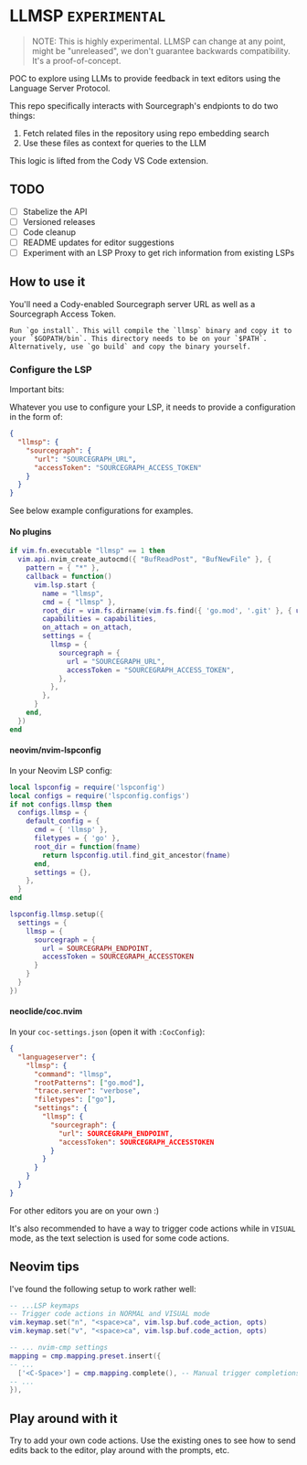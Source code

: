 # LLMSP `EXPERIMENTAL`

> NOTE: This is highly experimental. LLMSP can change at any point, might be "unreleased", we don't guarantee backwards compatibility. It's a proof-of-concept. 

POC to explore using LLMs to provide feedback in text editors using the Language Server Protocol.

This repo specifically interacts with Sourcegraph's endpionts to do two things:
1. Fetch related files in the repository using repo embedding search
2. Use these files as context for queries to the LLM

This logic is lifted from the Cody VS Code extension.

## TODO

- [ ] Stabelize the API
- [ ] Versioned releases
- [ ] Code cleanup
- [ ] README updates for editor suggestions
- [ ] Experiment with an LSP Proxy to get rich information from existing LSPs

## How to use it

You'll need a Cody-enabled Sourcegraph server URL as well as a Sourcegraph Access Token.

```
Run `go install`. This will compile the `llmsp` binary and copy it to your `$GOPATH/bin`. This directory needs to be on your `$PATH`. Alternatively, use `go build` and copy the binary yourself.
```

### Configure the LSP

Important bits:

Whatever you use to configure your LSP, it needs to provide a configuration in the form of:

```json
{
  "llmsp": {
    "sourcegraph": {
      "url": "SOURCEGRAPH_URL",
      "accessToken": "SOURCEGRAPH_ACCESS_TOKEN"
    }
  }
}
```

See below example configurations for examples.

#### No plugins

```lua
if vim.fn.executable "llmsp" == 1 then
  vim.api.nvim_create_autocmd({ "BufReadPost", "BufNewFile" }, {
    pattern = { "*" },
    callback = function()
      vim.lsp.start {
        name = "llmsp",
        cmd = { "llmsp" },
        root_dir = vim.fs.dirname(vim.fs.find({ 'go.mod', '.git' }, { upward = true })[1]),
        capabilities = capabilities,
        on_attach = on_attach,
        settings = {
          llmsp = {
            sourcegraph = {
              url = "SOURCEGRAPH_URL",
              accessToken = "SOURCEGRAPH_ACCESS_TOKEN",
            },
          },
        },
      }
    end,
  })
end
```

#### neovim/nvim-lspconfig

In your Neovim LSP config:

```lua
local lspconfig = require('lspconfig')
local configs = require('lspconfig.configs')
if not configs.llmsp then
  configs.llmsp = {
    default_config = {
      cmd = { 'llmsp' },
      filetypes = { 'go' },
      root_dir = function(fname)
        return lspconfig.util.find_git_ancestor(fname)
      end,
      settings = {},
    },
  }
end

lspconfig.llmsp.setup({
  settings = {
    llmsp = {
      sourcegraph = {
        url = SOURCEGRAPH_ENDPOINT,
        accessToken = SOURCEGRAPH_ACCESSTOKEN
      }
    }
  }
})
```

#### neoclide/coc.nvim

In your `coc-settings.json` (open it with `:CocConfig`):

```json
{
  "languageserver": {
    "llmsp": {
      "command": "llmsp",
      "rootPatterns": ["go.mod"],
      "trace.server": "verbose",
      "filetypes": ["go"],
      "settings": {
        "llmsp": {
          "sourcegraph": {
            "url": SOURCEGRAPH_ENDPOINT,
            "accessToken": SOURCEGRAPH_ACCESSTOKEN
          }
        }
      }
    }
  }
}
```

For other editors you are on your own :)

It's also recommended to have a way to trigger code actions while in `VISUAL` mode, as the text selection is used for some code actions.

## Neovim tips

I've found the following setup to work rather well:

```lua
-- ...LSP keymaps
-- Trigger code actions in NORMAL and VISUAL mode
vim.keymap.set("n", "<space>ca", vim.lsp.buf.code_action, opts)
vim.keymap.set("v", "<space>ca", vim.lsp.buf.code_action, opts)

-- ... nvim-cmp settings
mapping = cmp.mapping.preset.insert({
-- ...
  ['<C-Space>'] = cmp.mapping.complete(), -- Manual trigger completions
-- ...
}),
```

## Play around with it

Try to add your own code actions. Use the existing ones to see how to send edits back to the editor, play around with the prompts, etc.
